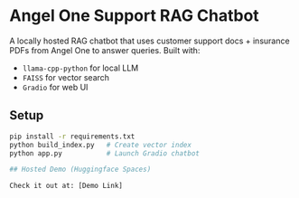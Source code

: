 # Angel One Support RAG Chatbot

A locally hosted RAG chatbot that uses customer support docs + insurance PDFs from Angel One to answer queries. Built with:
- `llama-cpp-python` for local LLM
- `FAISS` for vector search
- `Gradio` for web UI

## Setup

```bash
pip install -r requirements.txt
python build_index.py   # Create vector index
python app.py           # Launch Gradio chatbot

## Hosted Demo (Huggingface Spaces)

Check it out at: [Demo Link]